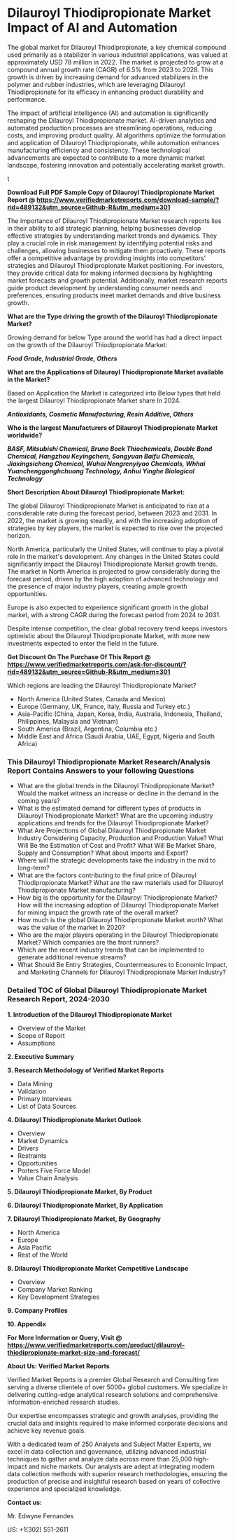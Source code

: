 <meta name="title" content="Global  Dilauroyl Thiodipropionate Market Impact of AI and Automation"><meta name="description" content="  The global market for Dilauroyl Thiodipropionate, a key chemical compound used primarily as a stabilizer in various industrial applications, was valued at approximat"><meta name="title" content=" Dilauroyl Thiodipropionate Market Size, Share, Scope, Trends, Growth, Opportunities, Analysis, Forecast"> <h1>Dilauroyl Thiodipropionate Market Impact of AI and Automation</h1> <p>The global market for Dilauroyl Thiodipropionate, a key chemical compound used primarily as a stabilizer in various industrial applications, was valued at approximately USD 78 million in 2022. The market is projected to grow at a compound annual growth rate (CAGR) of 6.5% from 2023 to 2028. This growth is driven by increasing demand for advanced stabilizers in the polymer and rubber industries, which are leveraging Dilauroyl Thiodipropionate for its efficacy in enhancing product durability and performance.</p> <p>The impact of artificial intelligence (AI) and automation is significantly reshaping the Dilauroyl Thiodipropionate market. AI-driven analytics and automated production processes are streamlining operations, reducing costs, and improving product quality. AI algorithms optimize the formulation and application of Dilauroyl Thiodipropionate, while automation enhances manufacturing efficiency and consistency. These technological advancements are expected to contribute to a more dynamic market landscape, fostering innovation and potentially accelerating market growth.</p> t</p><p id="" class=""><strong>Download Full PDF Sample Copy of Dilauroyl Thiodipropionate Market Report @ <a href="https://www.verifiedmarketreports.com/download-sample/?rid=489132&utm_source=Github-R&utm_medium=301" target="_blank">https://www.verifiedmarketreports.com/download-sample/?rid=489132&utm_source=Github-R&utm_medium=301</a></strong></p><p>The importance of&nbsp;Dilauroyl Thiodipropionate Market research reports lies in their ability to aid strategic planning, helping businesses develop effective strategies by understanding market trends and dynamics. They play a crucial role in risk management by identifying potential risks and challenges, allowing businesses to mitigate them proactively. These reports offer a competitive advantage by providing insights into competitors' strategies and Dilauroyl Thiodipropionate Market positioning. For investors, they provide critical data for making informed decisions by highlighting market forecasts and growth potential. Additionally, market research reports guide product development by understanding consumer needs and preferences, ensuring products meet market demands and drive business growth.</p><p><strong>What are the&nbsp;Type driving the growth of the Dilauroyl Thiodipropionate Market?</strong></p><p id="" class="">Growing demand for below Type around the world has had a direct impact on the growth of the Dilauroyl Thiodipropionate Market:</p><em><strong>Food Grade, Industrial Grade, Others</strong></em></p><strong>What are the&nbsp;Applications&nbsp;of Dilauroyl Thiodipropionate Market available in the Market?</strong></p><p id="" class="">Based on Application the Market is categorized into Below types that held the largest Dilauroyl Thiodipropionate Market share In 2024.</p><em><strong>Antioxidants, Cosmetic Manufacturing, Resin Additive, Others</strong></em></p><strong>Who is the largest Manufacturers of Dilauroyl Thiodipropionate Market worldwide?</strong></p><p><em><strong>BASF, Mitsubishi Chemical, Bruno Bock Thiochemicals, Double Bond Chemical, Hangzhou Keyingchem, Songyuan Baifu Chemicals, Jiaxingsicheng Chemical, Wuhai Nengrenyiyao Chemicals, Whhai Yuanchenggonghchuang Technology, Anhui Yinghe Biological Technology</strong></em></p><p id="" class=""><strong>Short Description About Dilauroyl Thiodipropionate Market:</strong></p><p>The global Dilauroyl Thiodipropionate Market is anticipated to rise at a considerable rate during the forecast period, between 2023 and 2031. In 2022, the market is growing steadily, and with the increasing adoption of strategies by key players, the market is expected to rise over the projected horizon.</p><p>North America, particularly the United States, will continue to play a pivotal role in the market's development. Any changes in the United States could significantly impact the Dilauroyl Thiodipropionate Market growth trends. The market in North America is projected to grow considerably during the forecast period, driven by the high adoption of advanced technology and the presence of major industry players, creating ample growth opportunities.</p><p>Europe is also expected to experience significant growth in the global market, with a strong CAGR during the forecast period from 2024 to 2031.</p><p>Despite intense competition, the clear global recovery trend keeps investors optimistic about the Dilauroyl Thiodipropionate Market, with more new investments expected to enter the field in the future.</p><p id="" class=""><strong>Get Discount On The Purchase Of This Report @ <a href="https://www.verifiedmarketreports.com/ask-for-discount/?rid=489132&utm_source=Github-R&utm_medium=301" target="_blank">https://www.verifiedmarketreports.com/ask-for-discount/?rid=489132&utm_source=Github-R&utm_medium=301</a></strong></p>Which regions are leading the Dilauroyl Thiodipropionate Market?</p><ul><li>North America (United States, Canada and Mexico)</li><li>Europe (Germany, UK, France, Italy, Russia and Turkey etc.)</li><li>Asia-Pacific (China, Japan, Korea, India, Australia, Indonesia, Thailand, Philippines, Malaysia and Vietnam)</li><li>South America (Brazil, Argentina, Columbia etc.)</li><li>Middle East and Africa (Saudi Arabia, UAE, Egypt, Nigeria and South Africa)</li></ul><h3 id="" class="">This Dilauroyl Thiodipropionate Market Research/Analysis Report Contains Answers to your following Questions</h3><ul><li>What are the global trends in the Dilauroyl Thiodipropionate Market? Would the market witness an increase or decline in the demand in the coming years?</li><li>What is the estimated demand for different types of products in Dilauroyl Thiodipropionate Market? What are the upcoming industry applications and trends for the Dilauroyl Thiodipropionate Market?</li><li>What Are Projections of Global Dilauroyl Thiodipropionate Market Industry Considering Capacity, Production and Production Value? What Will Be the Estimation of Cost and Profit? What Will Be Market Share, Supply and Consumption? What about imports and Export?</li><li>Where will the strategic developments take the industry in the mid to long-term?</li><li>What are the factors contributing to the final price of Dilauroyl Thiodipropionate Market? What are the raw materials used for Dilauroyl Thiodipropionate Market manufacturing?</li><li>How big is the opportunity for the Dilauroyl Thiodipropionate Market? How will the increasing adoption of Dilauroyl Thiodipropionate Market for mining impact the growth rate of the overall market?</li><li>How much is the global Dilauroyl Thiodipropionate Market worth? What was the value of the market In 2020?</li><li>Who are the major players operating in the Dilauroyl Thiodipropionate Market? Which companies are the front runners?</li><li>Which are the recent industry trends that can be implemented to generate additional revenue streams?</li><li>What Should Be Entry Strategies, Countermeasures to Economic Impact, and Marketing Channels for Dilauroyl Thiodipropionate Market Industry?</li></ul><h3 id="" class="">Detailed TOC of Global Dilauroyl Thiodipropionate Market Research Report, 2024-2030</h3><p id="" class=""><strong>1. Introduction of the Dilauroyl Thiodipropionate Market</strong></p><ul><li>Overview of the Market</li><li>Scope of Report</li><li>Assumptions</li></ul><p id="" class=""><strong>2. Executive Summary</strong></p><p id="" class=""><strong>3. Research Methodology of Verified Market Reports</strong></p><ul><li>Data Mining</li><li>Validation</li><li>Primary Interviews</li><li>List of Data Sources</li></ul><p id="" class=""><strong>4. Dilauroyl Thiodipropionate Market Outlook</strong></p><ul><li>Overview</li><li>Market Dynamics</li><li>Drivers</li><li>Restraints</li><li>Opportunities</li><li>Porters Five Force Model</li><li>Value Chain Analysis</li></ul><p id="" class=""><strong>5. Dilauroyl Thiodipropionate Market, By Product</strong></p><p id="" class=""><strong>6. Dilauroyl Thiodipropionate Market, By Application</strong></p><p id="" class=""><strong>7. Dilauroyl Thiodipropionate Market, By Geography</strong></p><ul><li>North America</li><li>Europe</li><li>Asia Pacific</li><li>Rest of the World</li></ul><p id="" class=""><strong>8. Dilauroyl Thiodipropionate Market Competitive Landscape</strong></p><ul><li>Overview</li><li>Company Market Ranking</li><li>Key Development Strategies</li></ul><p id="" class=""><strong>9. Company Profiles</strong></p><p id="" class=""><strong>10. Appendix</strong></p><p id="" class=""><strong>For More Information or Query, Visit @ <a href="https://www.verifiedmarketreports.com/product/dilauroyl-thiodipropionate-market-size-and-forecast/" target="_blank">https://www.verifiedmarketreports.com/product/dilauroyl-thiodipropionate-market-size-and-forecast/</a></strong></p><p id="" class=""><strong>About Us: Verified Market Reports</strong></p><p id="" class="">Verified Market Reports is a premier Global Research and Consulting firm serving a diverse clientele of over 5000+ global customers. We specialize in delivering cutting-edge analytical research solutions and comprehensive information-enriched research studies.</p><p id="" class="">Our expertise encompasses strategic and growth analyses, providing the crucial data and insights required to make informed corporate decisions and achieve key revenue goals.</p><p id="" class="">With a dedicated team of 250 Analysts and Subject Matter Experts, we excel in data collection and governance, utilizing advanced industrial techniques to gather and analyze data across more than 25,000 high-impact and niche markets. Our analysts are adept at integrating modern data collection methods with superior research methodologies, ensuring the production of precise and insightful research based on years of collective experience and specialized knowledge.</p><p id="" class=""><strong>Contact us:</strong></p><p id="" class="">Mr. Edwyne Fernandes</p><p id="" class="">US: +1(302) 551-2611</p>